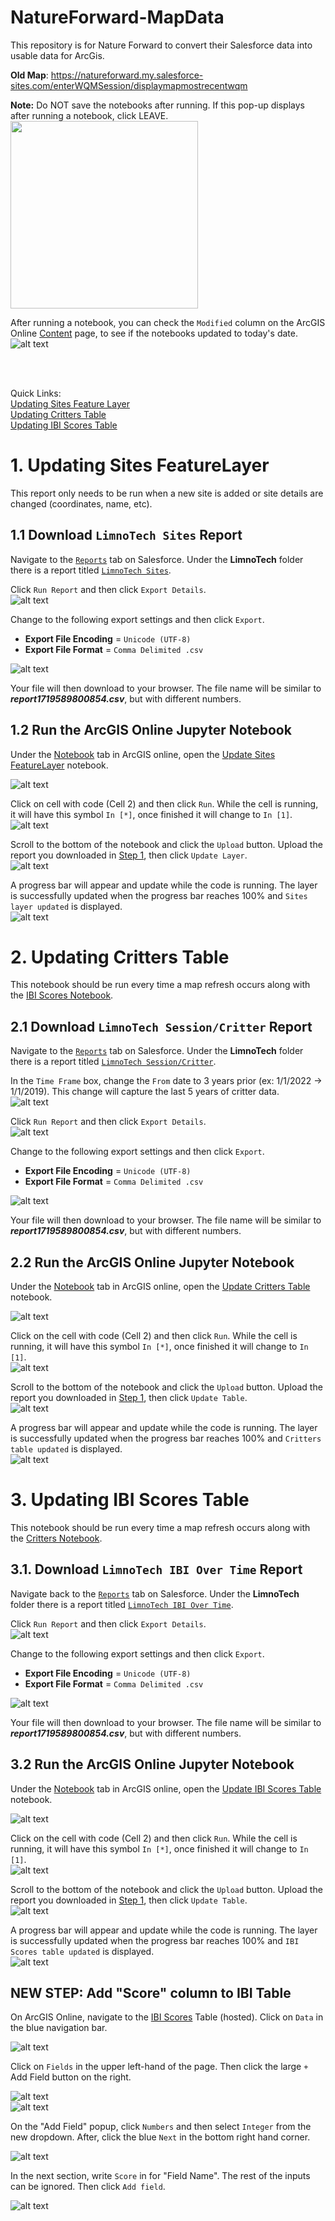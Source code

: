 # NatureForward-MapData

This repository is for Nature Forward to convert their Salesforce data into usable data for ArcGis.

**Old Map**: https://natureforward.my.salesforce-sites.com/enterWQMSession/displaymapmostrecentwqm

**Note:** Do NOT save the notebooks after running. If this pop-up displays after running a notebook, click LEAVE.
<img src="images/leave.png" width="300"/>

After running a notebook, you can check the `Modified` column on the ArcGIS Online [Content](https://anshome.maps.arcgis.com/home/content.html?sortField=modified&sortOrder=desc&view=table&folder=6c942c2f53de4053ad864e756ff9484d#my) page, to see if the notebooks updated to today's date.  
![alt text](images/modified.png)

<br />
<br />

Quick Links:  
[Updating Sites Feature Layer](#1-updating-sites-featurelayer)  
[Updating Critters Table](#2-updating-critters-table)  
[Updating IBI Scores Table](#3-updating-ibi-scores-table)

# 1. Updating Sites FeatureLayer

This report only needs to be run when a new site is added or site details are changed (coordinates, name, etc).

## 1.1 Download `LimnoTech Sites` Report

Navigate to the [`Reports`](https://natureforward.my.salesforce.com/00O/o) tab on Salesforce. Under the **LimnoTech** folder there is a report titled [`LimnoTech Sites`](https://natureforward.my.salesforce.com/00OUw000001pS05).

Click `Run Report` and then click `Export Details`.  
![alt text](images/report_buttons.png)

Change to the following export settings and then click `Export`.

- **Export File Encoding** = `Unicode (UTF-8)`
- **Export File Format** = `Comma Delimited .csv`

![alt text](images/export_page.png)

Your file will then download to your browser. The file name will be similar to **_report1719589800854.csv_**, but with different numbers.

## 1.2 Run the ArcGIS Online Jupyter Notebook

Under the [Notebook](https://anshome.maps.arcgis.com/home/notebook/notebookhome.html) tab in ArcGIS online, open the [Update Sites FeatureLayer]() notebook.

![alt text](images/sites_cells.png)

Click on cell with code (Cell 2) and then click `Run`. While the cell is running, it will have this symbol `In [*]`, once finished it will change to `In [1]`.  
![alt text](images/run_notebook.png)

Scroll to the bottom of the notebook and click the `Upload` button. Upload the report you downloaded in [Step 1](#11-download-limnotech-sites-report), then click `Update Layer`.  
![alt text](images/sites_upload.png)

A progress bar will appear and update while the code is running. The layer is successfully updated when the progress bar reaches 100% and `Sites layer updated` is displayed.  
![alt text](images/sites_updated.png)

# 2. Updating Critters Table

This notebook should be run every time a map refresh occurs along with the [IBI Scores Notebook](#3-updating-ibi-scores-table).

## 2.1 Download `LimnoTech Session/Critter` Report

Navigate to the [`Reports`](https://natureforward.my.salesforce.com/00O/o) tab on Salesforce. Under the **LimnoTech** folder there is a report titled [`LimnoTech Session/Critter`](https://natureforward.my.salesforce.com/00OUw000001htqH).

In the `Time Frame` box, change the `From` date to 3 years prior (ex: 1/1/2022 -> 1/1/2019). This change will capture the last 5 years of critter data.  
![alt text](images/date_range.png)

Click `Run Report` and then click `Export Details`.  
![alt text](images/report_buttons.png)

Change to the following export settings and then click `Export`.

- **Export File Encoding** = `Unicode (UTF-8)`
- **Export File Format** = `Comma Delimited .csv`

![alt text](images/export_page.png)

Your file will then download to your browser. The file name will be similar to **_report1719589800854.csv_**, but with different numbers.

## 2.2 Run the ArcGIS Online Jupyter Notebook

Under the [Notebook](https://anshome.maps.arcgis.com/home/notebook/notebookhome.html) tab in ArcGIS online, open the [Update Critters Table](https://anshome.maps.arcgis.com/home/notebook/notebook.html?id=c49b75f26cd945b4bcf5e3faa6f7e858) notebook.

![alt text](images/critters_cells.png)

Click on the cell with code (Cell 2) and then click `Run`. While the cell is running, it will have this symbol `In [*]`, once finished it will change to `In [1]`.  
![alt text](images/run_notebook.png)

Scroll to the bottom of the notebook and click the `Upload` button. Upload the report you downloaded in [Step 1](#11-download-limnotech-sites-report), then click `Update Table`.  
![alt text](images/critters_upload.png)

A progress bar will appear and update while the code is running. The layer is successfully updated when the progress bar reaches 100% and `Critters table updated` is displayed.  
![alt text](images/critters_updated.png)

# 3. Updating IBI Scores Table

This notebook should be run every time a map refresh occurs along with the [Critters Notebook](#2-updating-critters-table).

## 3.1. Download `LimnoTech IBI Over Time` Report

Navigate back to the [`Reports`](https://natureforward.my.salesforce.com/00O/o) tab on Salesforce. Under the **LimnoTech** folder there is a report titled [`LimnoTech IBI Over Time`](https://natureforward.my.salesforce.com/00OUw000001huj7).

Click `Run Report` and then click `Export Details`.  
![alt text](images/report_buttons.png)

Change to the following export settings and then click `Export`.

- **Export File Encoding** = `Unicode (UTF-8)`
- **Export File Format** = `Comma Delimited .csv`

![alt text](images/export_page.png)

Your file will then download to your browser. The file name will be similar to **_report1719589800854.csv_**, but with different numbers.

## 3.2 Run the ArcGIS Online Jupyter Notebook

Under the [Notebook](https://anshome.maps.arcgis.com/home/notebook/notebookhome.html) tab in ArcGIS online, open the [Update IBI Scores Table](https://anshome.maps.arcgis.com/home/notebook/notebook.html?id=bb8de15473674581ada5d5ed64b019d5) notebook.

![alt text](images/ibi_cells.png)

Click on the cell with code (Cell 2) and then click `Run`. While the cell is running, it will have this symbol `In [*]`, once finished it will change to `In [1]`.  
![alt text](images/run_notebook.png)

Scroll to the bottom of the notebook and click the `Upload` button. Upload the report you downloaded in [Step 1](#11-download-limnotech-sites-report), then click `Update Table`.  
![alt text](images/ibi_upload.png)

A progress bar will appear and update while the code is running. The layer is successfully updated when the progress bar reaches 100% and `IBI Scores table updated` is displayed.  
![alt text](images/ibi_updated.png)

## NEW STEP: Add "Score" column to IBI Table

On ArcGIS Online, navigate to the [IBI Scores](https://anshome.maps.arcgis.com/home/item.html?id=fd3ee2281add485bbb2332bd52488969) Table (hosted). Click on `Data` in the blue navigation bar.

![alt text](images/ibi_scores_nav.png)

Click on `Fields` in the upper left-hand of the page. Then click the large `+` Add Field button on the right.

![alt text](images/ibi_scores_fields.png)  
![alt text](images/ibi_scores_add.png)

On the "Add Field" popup, click `Numbers` and then select `Integer` from the new dropdown. After, click the blue `Next` in the bottom right hand corner.

![alt text](images/ibi_scores_type.png)

In the next section, write `Score` in for "Field Name". The rest of the inputs can be ignored. Then click `Add field`.

![alt text](images/ibi_scores_name.png)
